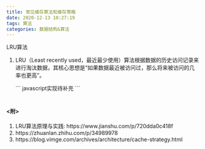 ```yaml
---
title: 常见缓存算法和缓存策略
date: 2020-12-13 10:27:19
tags: 算法
categories: 数据结构&算法
---
```


LRU算法

<!--more-->

<ol>
  <li>
   <p>LRU（Least recently used，最近最少使用）算法根据数据的历史访问记录来进行淘汰数据，其核心思想是“如果数据最近被访问过，那么将来被访问的几率也更高”。</p>
   ```
   javascript实现待补充
   ```
  </li>
</ol>

<h4 style="margin-top: 40px;"><附></h4>
<ol>
  <li>LRU算法原理与实践: https://www.jianshu.com/p/720dda0c418f</li>
  <li>https://zhuanlan.zhihu.com/p/34989978</li>
  <li>https://blog.vimge.com/archives/architecture/cache-strategy.html</li>
</ol>
